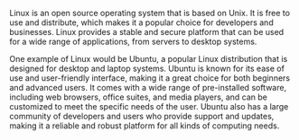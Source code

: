 

Linux is an open source operating system that is based on Unix. It is free to use and distribute, which makes it a popular choice for developers and businesses. Linux provides a stable and secure platform that can be used for a wide range of applications, from servers to desktop systems.

One example of Linux would be Ubuntu, a popular Linux distribution that is designed for desktop and laptop systems. Ubuntu is known for its ease of use and user-friendly interface, making it a great choice for both beginners and advanced users. It comes with a wide range of pre-installed software, including web browsers, office suites, and media players, and can be customized to meet the specific needs of the user. Ubuntu also has a large community of developers and users who provide support and updates, making it a reliable and robust platform for all kinds of computing needs.